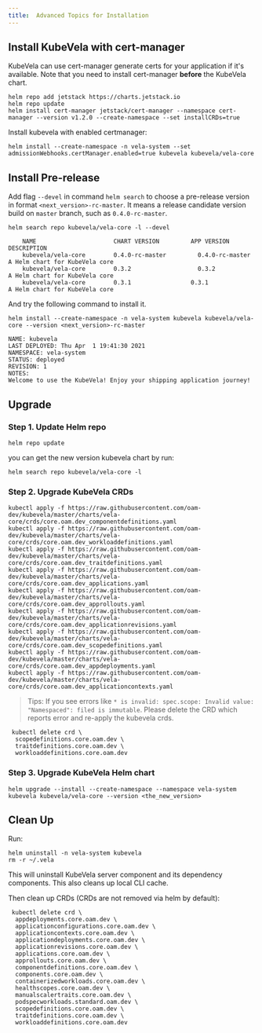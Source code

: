 ```yaml
---
title:  Advanced Topics for Installation
---
```


## Install KubeVela with cert-manager

KubeVela can use cert-manager generate certs for your application if it's available. Note that you need to install cert-manager **before** the KubeVela chart.

```shell script
helm repo add jetstack https://charts.jetstack.io
helm repo update
helm install cert-manager jetstack/cert-manager --namespace cert-manager --version v1.2.0 --create-namespace --set installCRDs=true
```

Install kubevela with enabled certmanager:
```shell script
helm install --create-namespace -n vela-system --set admissionWebhooks.certManager.enabled=true kubevela kubevela/vela-core
```

## Install Pre-release
    
Add flag `--devel` in command `helm search` to choose a pre-release
version in format `<next_version>-rc-master`. It means a release candidate version build on `master` branch,
such as `0.4.0-rc-master`.

```shell script
helm search repo kubevela/vela-core -l --devel
```
```console
    NAME                      CHART VERSION         APP VERSION           DESCRIPTION
    kubevela/vela-core        0.4.0-rc-master         0.4.0-rc-master         A Helm chart for KubeVela core
    kubevela/vela-core        0.3.2                   0.3.2                   A Helm chart for KubeVela core
    kubevela/vela-core        0.3.1                 0.3.1                 A Helm chart for KubeVela core
```

And try the following command to install it.

```shell script
helm install --create-namespace -n vela-system kubevela kubevela/vela-core --version <next_version>-rc-master
```
```console
NAME: kubevela
LAST DEPLOYED: Thu Apr  1 19:41:30 2021
NAMESPACE: vela-system
STATUS: deployed
REVISION: 1
NOTES:
Welcome to use the KubeVela! Enjoy your shipping application journey!
```

## Upgrade

### Step 1. Update Helm repo

```shell
helm repo update
```

you can get the new version kubevela chart by run:

```shell
helm search repo kubevela/vela-core -l
```

### Step 2. Upgrade KubeVela CRDs

```shell
kubectl apply -f https://raw.githubusercontent.com/oam-dev/kubevela/master/charts/vela-core/crds/core.oam.dev_componentdefinitions.yaml
kubectl apply -f https://raw.githubusercontent.com/oam-dev/kubevela/master/charts/vela-core/crds/core.oam.dev_workloaddefinitions.yaml
kubectl apply -f https://raw.githubusercontent.com/oam-dev/kubevela/master/charts/vela-core/crds/core.oam.dev_traitdefinitions.yaml
kubectl apply -f https://raw.githubusercontent.com/oam-dev/kubevela/master/charts/vela-core/crds/core.oam.dev_applications.yaml
kubectl apply -f https://raw.githubusercontent.com/oam-dev/kubevela/master/charts/vela-core/crds/core.oam.dev_approllouts.yaml
kubectl apply -f https://raw.githubusercontent.com/oam-dev/kubevela/master/charts/vela-core/crds/core.oam.dev_applicationrevisions.yaml
kubectl apply -f https://raw.githubusercontent.com/oam-dev/kubevela/master/charts/vela-core/crds/core.oam.dev_scopedefinitions.yaml
kubectl apply -f https://raw.githubusercontent.com/oam-dev/kubevela/master/charts/vela-core/crds/core.oam.dev_appdeployments.yaml
kubectl apply -f https://raw.githubusercontent.com/oam-dev/kubevela/master/charts/vela-core/crds/core.oam.dev_applicationcontexts.yaml
```

> Tips: If you see errors like `* is invalid: spec.scope: Invalid value: "Namespaced": filed is immutable`. Please delete the CRD which reports error and re-apply the kubevela crds.

```shell
 kubectl delete crd \
  scopedefinitions.core.oam.dev \
  traitdefinitions.core.oam.dev \
  workloaddefinitions.core.oam.dev
```

### Step 3. Upgrade KubeVela Helm chart

```shell
helm upgrade --install --create-namespace --namespace vela-system  kubevela kubevela/vela-core --version <the_new_version>
```

## Clean Up

Run:

```shell script
helm uninstall -n vela-system kubevela
rm -r ~/.vela
```

This will uninstall KubeVela server component and its dependency components.
This also cleans up local CLI cache.

Then clean up CRDs (CRDs are not removed via helm by default):

```shell script
 kubectl delete crd \
  appdeployments.core.oam.dev \
  applicationconfigurations.core.oam.dev \
  applicationcontexts.core.oam.dev \
  applicationdeployments.core.oam.dev \
  applicationrevisions.core.oam.dev \
  applications.core.oam.dev \
  approllouts.core.oam.dev \
  componentdefinitions.core.oam.dev \
  components.core.oam.dev \
  containerizedworkloads.core.oam.dev \
  healthscopes.core.oam.dev \
  manualscalertraits.core.oam.dev \
  podspecworkloads.standard.oam.dev \
  scopedefinitions.core.oam.dev \
  traitdefinitions.core.oam.dev \
  workloaddefinitions.core.oam.dev
```